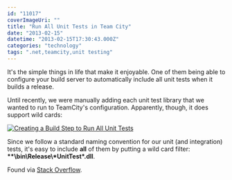 ```yaml
---
id: "11017"
coverImageUri: ""
title: "Run All Unit Tests in Team City"
date: "2013-02-15"
datetime: "2013-02-15T17:30:43.000Z"
categories: "technology"
tags: ".net,teamcity,unit testing"
---
```


It's the simple things in life that make it enjoyable. One of them being able to configure your build server to automatically include all unit tests when it builds a release.

Until recently, we were manually adding each unit test library that we wanted to run to TeamCity's configuration. Apparently, though, it does support wild cards:

[![Creating a Build Step to Run All Unit Tests](http://assets.brandonmartinez.com/brandonmartinez/2013/02/RunAllUnitTests-575x383.png)](http://assets.brandonmartinez.com/brandonmartinez/2013/02/RunAllUnitTests.png)

Since we follow a standard naming convention for our unit (and integration) tests, it's easy to include **all** of them by putting a wild card filter: **\*\*\\bin\\Release\\\*UnitTest\*.dll**.

Found via [Stack Overflow](http://stackoverflow.com/questions/5646598/how-can-i-run-all-unit-tests-in-team-city-nunit "Stack Overflow: How can I run all Unit Tests in Team City (NUnit)").
